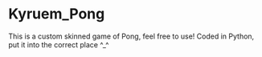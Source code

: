 # Kyruem_Pong

This is a custom skinned game of Pong, feel free to use!
Coded in Python, put it into the correct place ^_^
